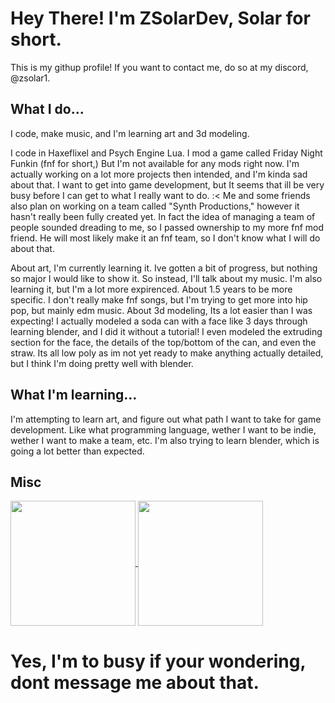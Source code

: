 # Hey There! I'm ZSolarDev, Solar for short.
This is my githup profile! If you want to contact me, do so at my discord, @zsolar1.

## What I do...
I code, make music, and I'm learning art and 3d modeling.

I code in Haxeflixel and Psych Engine Lua. I mod a game called Friday Night Funkin (fnf for short,) But I'm not available for any mods right now. I'm actually working on a lot more projects then intended, and I'm kinda sad about that. I want to get into game development, but It seems that ill be very busy before I can get to what I really want to do. :< Me and some friends also plan on working on a team called "Synth Productions," however it hasn't really been fully created yet. In fact the idea of managing a team of people sounded dreading to me, so I passed ownership to my more fnf mod friend. He will most likely make it an fnf team, so I don't know what I will do about that.

About art, I'm currently learning it. Ive gotten a bit of progress, but nothing so major I would like to show it. So instead, I'll talk about my music. I'm also learning it, but I'm a lot more expirenced. About 1.5 years to be more specific. I don't really make fnf songs, but I'm trying to get more into hip pop, but mainly edm music. About 3d modeling, Its a lot easier than I was expecting! I actually modeled a soda can with a face like 3 days through learning blender, and I did it without a tutorial! I even modeled the extruding section for the face, the details of the top/bottom of the can, and even the straw. Its all low poly as im not yet ready to make anything actually detailed, but I think I'm doing pretty well with blender.

## What I'm learning...
I'm attempting to learn art, and figure out what path I want to take for game development. Like what programming language, wether I want to be indie, wether I want to make a team, etc. I'm also trying to learn blender, which is going a lot better than expected.

## Misc
<a href="https://github.com/anuraghazra/github-readme-stats">
  <img height=200 align="center" src="https://github-readme-stats.vercel.app/api?username=zsolardev&theme=tokyonight" />
</a>
<a href="https://github.com/anuraghazra/convoychat">
  <img height=200 align="center" src="https://github-readme-stats.vercel.app/api/top-langs?username=zsolardev&layout=compact&langs_count=8&card_width=320&theme=tokyonight" />
</a>

# Yes, I'm to busy if your wondering, dont message me about that.
